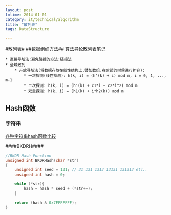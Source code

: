 ```yaml
---
layout: post
lmtime: 2014-01-01
category: it/technical/algorithm
title: "散列表"
tags: DataStructure

---
```






#散列表#
##数据组织方法##
[算法导论散列表笔记](http://blog.chinaunix.net/uid-26822401-id-3169705.html)

    * 直接寻址法:避免碰撞的方法:链接法
    * 全域散列
        * 开放寻址法(将数据存放在线性结构上,譬如数组.在合适的时侯进行扩容):
            * 一次探测(线性探测): h(k, i) = (h'(k) + i) mod m, i = 0, 1, ..., m-1
            * 二次探测: h(k, i) = (h'(k) + c1*i + c2*i^2) mod m
            * 双重探测: h(k, i) = (h1(k) + i*h2(k)) mod m

## Hash函数 ##

### 字符串 ###

[各种字符串hash函数比较](http://www.byvoid.com/blog/string-hash-compare/)

####BKDRH####

```c
//BKDR Hash Function
unsigned int BKDRHash(char *str)
{
    unsigned int seed = 131; // 31 131 1313 13131 131313 etc..
    unsigned int hash = 0;

    while (*str){
        hash = hash * seed + (*str++);
    }

    return (hash & 0x7FFFFFFF);
}
```
